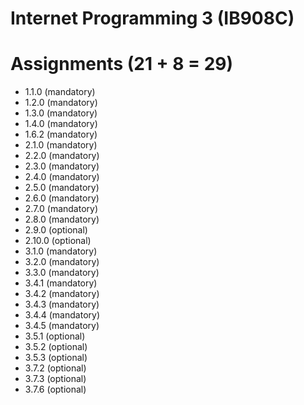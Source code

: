 # Internet Programming 3 (IB908C)

# Assignments (21 + 8 = 29)
- 1.1.0 (mandatory)
- 1.2.0 (mandatory)
- 1.3.0 (mandatory)
- 1.4.0 (mandatory)
- 1.6.2 (mandatory)
- 2.1.0 (mandatory)
- 2.2.0 (mandatory)
- 2.3.0 (mandatory)
- 2.4.0 (mandatory)
- 2.5.0 (mandatory)
- 2.6.0 (mandatory)
- 2.7.0 (mandatory)
- 2.8.0 (mandatory)
- 2.9.0 (optional)
- 2.10.0 (optional)
- 3.1.0 (mandatory)
- 3.2.0 (mandatory)
- 3.3.0 (mandatory)
- 3.4.1 (mandatory)
- 3.4.2 (mandatory)
- 3.4.3 (mandatory)
- 3.4.4 (mandatory)
- 3.4.5 (mandatory)
- 3.5.1 (optional)
- 3.5.2 (optional)
- 3.5.3 (optional)
- 3.7.2 (optional)
- 3.7.3 (optional)
- 3.7.6 (optional)
